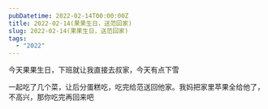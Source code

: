```yaml
---
pubDatetime: 2022-02-14T00:00:00Z
title: 2022-02-14(果果生日，送范回家)
slug: 2022-02-14(果果生日，送范回家)
tags:
  - "2022"
---
```


今天果果生日，下班就让我直接去叔家，今天有点下雪

一起吃了几个菜，让后分蛋糕吃，吃完给范送回他家。我妈把家里苹果全给他了，不高兴，那你吃完再回来吧
